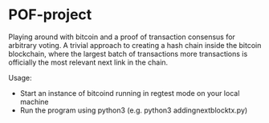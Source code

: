 # POF-project
Playing around with bitcoin and a proof of transaction consensus for arbitrary voting. A trivial approach to creating 
a hash chain inside the bitcoin blockchain, where the largest batch of transactions more transactions is officially 
the most relevant next link in the chain.

Usage:
- Start an instance of bitcoind running in regtest mode on your local machine
- Run the program using python3 (e.g. python3 addingnextblocktx.py)
